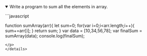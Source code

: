 <details open>
<summary open>Write a program to sum all the elements in array.</summary>
<p>
```javascript

function sumArray(arr){
  let sum=0;
  for(var i=0;i<arr.length;i++){
      sum+=arr[i];
  }
  return sum;
}
 var data = [10,34,56,78];
 var finalSum = sumArray(data);
 console.log(finalSum);
```
</p>
</details> 
